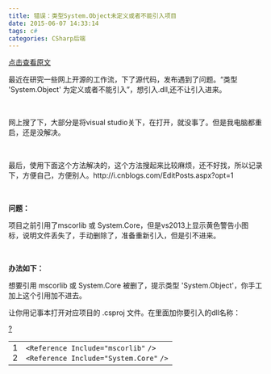 ```yaml
---
title: 错误：类型System.Object未定义或者不能引入项目
date: 2015-06-07 14:33:14
tags: c#
categories: CSharp后端
---
```


[点击查看原文](https://www.cnblogs.com/bugzone/p/mscorlib.html)

<div id="cnblogs_post_body" class="blogpost-body ">
    <p>最近在研究一些网上开源的工作流，下了源代码，发布遇到了问题。“类型 'System.Object' 为定义或者不能引入”，想引入.dll,还不让引入进来。</p>
<p>&nbsp;</p>
<p>网上搜了下，大部分是将visual studio关下，在打开，就没事了。但是我电脑都重启，还是没解决。</p>
<p>&nbsp;</p>
<p>最后，使用下面这个方法解决的，这个方法搜起来比较麻烦，还不好找，所以记录下，方便自己，方便别人。http://i.cnblogs.com/EditPosts.aspx?opt=1</p>
<p>&nbsp;</p>
<p><strong>问题：</strong></p>
<p>项目之前引用了mscorlib 或 System.Core，但是vs2013上显示黄色警告小图标，说明文件丢失了，手动删除了，准备重新引入，但是引不进来。</p>
<p>&nbsp;</p>
<p><strong>办法如下：</strong></p>
<p>想要引用 mscorlib 或 System.Core 被删了，提示类型 'System.Object'，你手工加上这个引用加不进去。</p>
<p>让你用记事本打开对应项目的 .csproj 文件。在里面加你要引入的dll名称：</p>
<div class="cnblogs_Highlighter sh-gutter">
<div><div id="highlighter_841013" class="syntaxhighlighter  csharp"><div class="toolbar"><span><a href="#" class="toolbar_item command_help help">?</a></span></div><table border="0" cellpadding="0" cellspacing="0"><tbody><tr><td class="gutter"><div class="line number1 index0 alt2">1</div><div class="line number2 index1 alt1">2</div></td><td class="code"><div class="container"><div class="line number1 index0 alt2"><code class="csharp plain">&lt;Reference Include=</code><code class="csharp string">"mscorlib"</code> <code class="csharp plain">/&gt;</code></div><div class="line number2 index1 alt1"><code class="csharp plain">&lt;Reference Include=</code><code class="csharp string">"System.Core"</code> <code class="csharp plain">/&gt;</code></div></div></td></tr></tbody></table></div></div>
</div>
<p>&nbsp;<img src="https://images0.cnblogs.com/blog2015/612293/201506/071431161292531.png" alt=""></p>
</div>